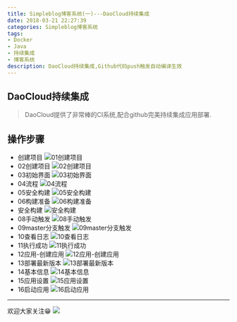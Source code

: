 ```yaml
---
title: Simpleblog博客系统(一)---DaoCloud持续集成
date: 2018-03-21 22:27:39
categories: Simpleblog博客系统
tags:
- Docker
- Java
- 持续集成
- 博客系统
description: DaoCloud持续集成,Github代码push触发自动编译生效
---
```


## DaoCloud持续集成
> DaoCloud提供了非常棒的CI系统,配合github完美持续集成应用部署.

## 操作步骤
- 创建项目
![01创建项目](https://github.com/lujiahao0708/PicRepo/raw/master/blogPic/DaoCloudCI/01创建项目.png)
- 02创建项目
![02创建项目](https://github.com/lujiahao0708/PicRepo/raw/master/blogPic/DaoCloudCI/02创建项目.png)
- 03初始界面
![03初始界面](https://github.com/lujiahao0708/PicRepo/raw/master/blogPic/DaoCloudCI/03初始界面.png)
- 04流程
![04流程](https://github.com/lujiahao0708/PicRepo/raw/master/blogPic/DaoCloudCI/04流程.png)
- 05安全构建
![05安全构建](https://github.com/lujiahao0708/PicRepo/raw/master/blogPic/DaoCloudCI/05安全构建.png)
- 06构建准备
![06构建准备](https://github.com/lujiahao0708/PicRepo/raw/master/blogPic/DaoCloudCI/06构建准备.png)
- 安全构建
![安全构建](https://github.com/lujiahao0708/PicRepo/raw/master/blogPic/DaoCloudCI/07anquangoujian.png)
- 08手动触发
![08手动触发](https://github.com/lujiahao0708/PicRepo/raw/master/blogPic/DaoCloudCI/08手动触发.png)
- 09master分支触发
![09master分支触发](https://github.com/lujiahao0708/PicRepo/raw/master/blogPic/DaoCloudCI/09master分支触发.png)
- 10查看日志
![10查看日志](https://github.com/lujiahao0708/PicRepo/raw/master/blogPic/DaoCloudCI/10查看日志.png)
- 11执行成功
![11执行成功](https://github.com/lujiahao0708/PicRepo/raw/master/blogPic/DaoCloudCI/11执行成功.png)
- 12应用-创建应用
![12应用-创建应用](https://github.com/lujiahao0708/PicRepo/raw/master/blogPic/DaoCloudCI/12应用-创建应用.png)
- 13部署最新版本
![13部署最新版本](https://github.com/lujiahao0708/PicRepo/raw/master/blogPic/DaoCloudCI/13部署最新版本.png)
- 14基本信息
![14基本信息](https://github.com/lujiahao0708/PicRepo/raw/master/blogPic/DaoCloudCI/14基本信息.png)
- 15应用设置
![15应用设置](https://github.com/lujiahao0708/PicRepo/raw/master/blogPic/DaoCloudCI/15应用设置.png)
- 16启动应用
![16启动应用](https://github.com/lujiahao0708/PicRepo/raw/master/blogPic/DaoCloudCI/16启动应用.png)


----
欢迎大家关注😁
![](https://raw.githubusercontent.com/lujiahao0708/PicRepo/master/%E5%85%AC%E4%BC%97%E5%8F%B7%E4%BA%8C%E7%BB%B4%E7%A0%81.jpg)
